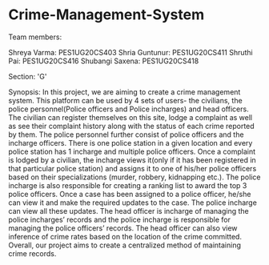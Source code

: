 # Crime-Management-System

Team members:

Shreya Varma: PES1UG20CS403
Shria Guntunur: PES1UG20CS411
Shruthi Pai: PES1UG20CS416
Shubangi Saxena: PES1UG20CS418

Section: 'G'

Synopsis:
In this project, we are aiming to create a crime management system. This platform can be used by 4 sets of users- the civilians, the police personnel(Police officers and Police incharges) and head officers. The civilian can register themselves on this site, lodge a complaint as well as see their complaint history along with the status of each crime reported by them. The police personnel further consist of police officers and the incharge officers. There is one police station in a given location and every police station has 1 incharge and multiple police officers. Once a complaint is lodged by a civilian, the incharge views it(only if it has been registered in that particular police station) and assigns it to one of his/her police officers based on their specializations (murder, robbery, kidnapping etc.). The police incharge is also responsible for creating a ranking list to award the top 3 police officers. Once a case has been assigned to a police officer, he/she can view it and make the required updates to the case. The police incharge can view all these updates. The head officer is incharge of managing the police incharges’ records and the police incharge is responsible for managing the police officers’ records. The head officer can also view inference of crime rates based on the location of the crime committed. Overall, our project aims to create a centralized method of maintaining crime records.
